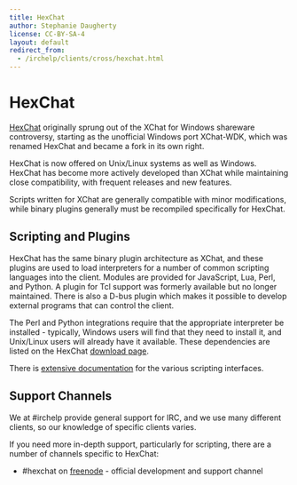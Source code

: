 ```yaml
---
title: HexChat
author: Stephanie Daugherty
license: CC-BY-SA-4
layout: default
redirect_from:
  - /irchelp/clients/cross/hexchat.html
---
```


# HexChat
[HexChat](https://hexchat.github.io) originally sprung out of the XChat for Windows shareware controversy, starting as the unofficial Windows port XChat-WDK, which was renamed HexChat and became a fork in its own right.

HexChat is now offered on Unix/Linux systems as well as Windows. HexChat has become more actively developed than XChat while maintaining close compatibility, with frequent releases and new features.

Scripts written for XChat are generally compatible with minor modifications, while binary plugins generally must be recompiled specifically for HexChat.

## Scripting and Plugins
HexChat has the same binary plugin architecture as XChat, and these plugins are used to load interpreters for a number of common scripting languages into the client. Modules are provided for JavaScript, Lua, Perl, and Python.  A plugin for Tcl support was formerly available but no longer maintained. There is also a D-bus plugin which makes it possible to develop external programs that can control the client.

The Perl and Python integrations require that the appropriate interpreter be installed - typically, Windows users will find that they need to install it, and Unix/Linux users will already have it available. These dependencies are listed on the HexChat [download page](https://hexchat.github.io/downloads.html).

There is [extensive documentation](https://hexchat.readthedocs.io/en/latest/developers.html#scripting) for the various scripting interfaces.

## Support Channels

We at #irchelp provide general support for IRC, and we use many different clients, so our knowledge of specific clients varies.

If you need more in-depth support, particularly for scripting, there are a number of channels specific to HexChat:

* #hexchat on [freenode](/irchelp/networks/freenode.html) - official development and support channel
